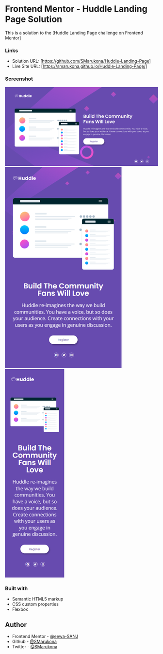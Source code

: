 # Frontend Mentor - Huddle Landing Page Solution

This is a solution to the [Huddle Landing Page challenge on Frontend Mentor]

### Links

- Solution URL: [https://github.com/SMarukona/Huddle-Landing-Page]
- Live Site URL: [https://smarukona.github.io/Huddle-Landing-Page/]

### Screenshot

![Desktop](images/ss/desktop.png)
![Tab](images/ss/tab.png)
![Mobile](images/ss/mobile.png)

### Built with

- Semantic HTML5 markup
- CSS custom properties
- Flexbox

## Author
- Frontend Mentor - [@eewa-SANJ](https://www.frontendmentor.io/profile/eewa-SANJ)
- Github - [@SMarukona](https://github.com/SMarukona)
- Twitter - [@SMarukona](https://twitter.com/SMarukona)



